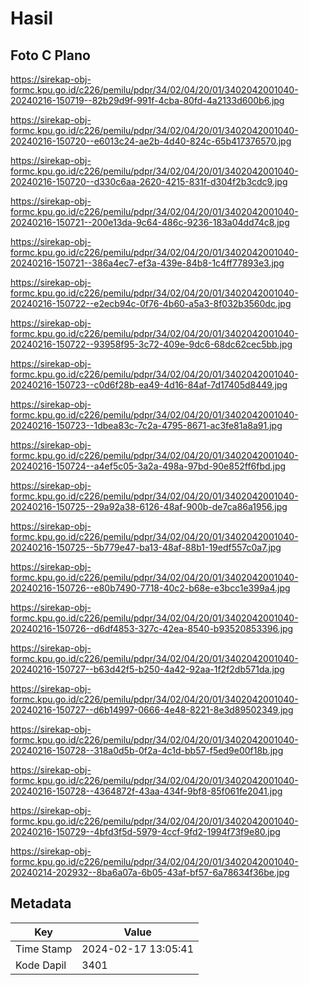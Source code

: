 # Hasil

## Foto C Plano

https://sirekap-obj-formc.kpu.go.id/c226/pemilu/pdpr/34/02/04/20/01/3402042001040-20240216-150719--82b29d9f-991f-4cba-80fd-4a2133d600b6.jpg

https://sirekap-obj-formc.kpu.go.id/c226/pemilu/pdpr/34/02/04/20/01/3402042001040-20240216-150720--e6013c24-ae2b-4d40-824c-65b417376570.jpg

https://sirekap-obj-formc.kpu.go.id/c226/pemilu/pdpr/34/02/04/20/01/3402042001040-20240216-150720--d330c6aa-2620-4215-831f-d304f2b3cdc9.jpg

https://sirekap-obj-formc.kpu.go.id/c226/pemilu/pdpr/34/02/04/20/01/3402042001040-20240216-150721--200e13da-9c64-486c-9236-183a04dd74c8.jpg

https://sirekap-obj-formc.kpu.go.id/c226/pemilu/pdpr/34/02/04/20/01/3402042001040-20240216-150721--386a4ec7-ef3a-439e-84b8-1c4ff77893e3.jpg

https://sirekap-obj-formc.kpu.go.id/c226/pemilu/pdpr/34/02/04/20/01/3402042001040-20240216-150722--e2ecb94c-0f76-4b60-a5a3-8f032b3560dc.jpg

https://sirekap-obj-formc.kpu.go.id/c226/pemilu/pdpr/34/02/04/20/01/3402042001040-20240216-150722--93958f95-3c72-409e-9dc6-68dc62cec5bb.jpg

https://sirekap-obj-formc.kpu.go.id/c226/pemilu/pdpr/34/02/04/20/01/3402042001040-20240216-150723--c0d6f28b-ea49-4d16-84af-7d17405d8449.jpg

https://sirekap-obj-formc.kpu.go.id/c226/pemilu/pdpr/34/02/04/20/01/3402042001040-20240216-150723--1dbea83c-7c2a-4795-8671-ac3fe81a8a91.jpg

https://sirekap-obj-formc.kpu.go.id/c226/pemilu/pdpr/34/02/04/20/01/3402042001040-20240216-150724--a4ef5c05-3a2a-498a-97bd-90e852ff6fbd.jpg

https://sirekap-obj-formc.kpu.go.id/c226/pemilu/pdpr/34/02/04/20/01/3402042001040-20240216-150725--29a92a38-6126-48af-900b-de7ca86a1956.jpg

https://sirekap-obj-formc.kpu.go.id/c226/pemilu/pdpr/34/02/04/20/01/3402042001040-20240216-150725--5b779e47-ba13-48af-88b1-19edf557c0a7.jpg

https://sirekap-obj-formc.kpu.go.id/c226/pemilu/pdpr/34/02/04/20/01/3402042001040-20240216-150726--e80b7490-7718-40c2-b68e-e3bcc1e399a4.jpg

https://sirekap-obj-formc.kpu.go.id/c226/pemilu/pdpr/34/02/04/20/01/3402042001040-20240216-150726--d6df4853-327c-42ea-8540-b93520853396.jpg

https://sirekap-obj-formc.kpu.go.id/c226/pemilu/pdpr/34/02/04/20/01/3402042001040-20240216-150727--b63d42f5-b250-4a42-92aa-1f2f2db571da.jpg

https://sirekap-obj-formc.kpu.go.id/c226/pemilu/pdpr/34/02/04/20/01/3402042001040-20240216-150727--d6b14997-0666-4e48-8221-8e3d89502349.jpg

https://sirekap-obj-formc.kpu.go.id/c226/pemilu/pdpr/34/02/04/20/01/3402042001040-20240216-150728--318a0d5b-0f2a-4c1d-bb57-f5ed9e00f18b.jpg

https://sirekap-obj-formc.kpu.go.id/c226/pemilu/pdpr/34/02/04/20/01/3402042001040-20240216-150728--4364872f-43aa-434f-9bf8-85f061fe2041.jpg

https://sirekap-obj-formc.kpu.go.id/c226/pemilu/pdpr/34/02/04/20/01/3402042001040-20240216-150729--4bfd3f5d-5979-4ccf-9fd2-1994f73f9e80.jpg

https://sirekap-obj-formc.kpu.go.id/c226/pemilu/pdpr/34/02/04/20/01/3402042001040-20240214-202932--8ba6a07a-6b05-43af-bf57-6a78634f36be.jpg


## Metadata

| Key        | Value               |
| ---------- | ------------------- |
| Time Stamp | 2024-02-17 13:05:41 |
| Kode Dapil | 3401                |




